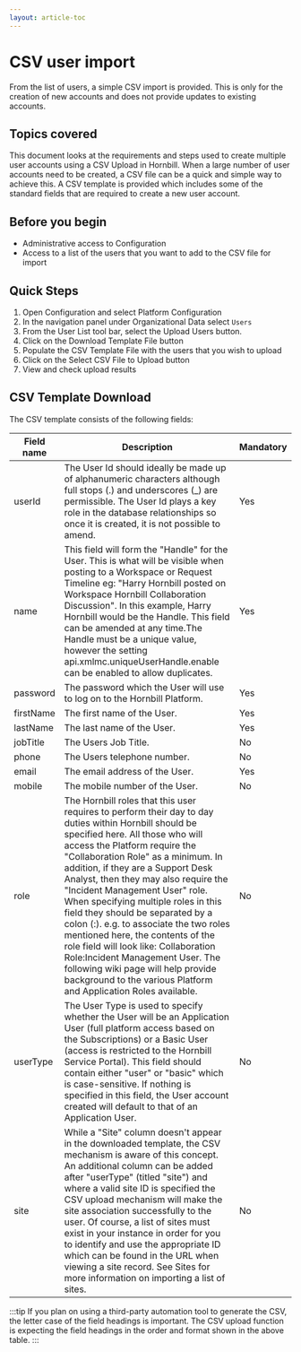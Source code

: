 ```yaml
---
layout: article-toc
---
```

# CSV user import
From the list of users, a simple CSV import is provided. This is only for the creation of new accounts and does not provide updates to existing accounts.

## Topics covered
This document looks at the requirements and steps used to create multiple user accounts using a CSV Upload in Hornbill. When a large number of user accounts need to be created, a CSV file can be a quick and simple way to achieve this. A CSV template is provided which includes some of the standard fields that are required to create a new user account.

## Before you begin
* Administrative access to Configuration
* Access to a list of the users that you want to add to the CSV file for import

## Quick Steps
1. Open Configuration and select Platform Configuration
1. In the navigation panel under Organizational Data select `Users`
1. From the User List tool bar, select the Upload Users button.
1. Click on the Download Template File button
1. Populate the CSV Template File with the users that you wish to upload
1. Click on the Select CSV File to Upload button
1. View and check upload results

## CSV Template Download
The CSV template consists of the following fields:

|Field name|Description|Mandatory|
|-|-|-|
|userId|The User Id should ideally be made up of alphanumeric characters although full stops (.) and underscores (_) are permissible. The User Id plays a key role in the database relationships so once it is created, it is not possible to amend.|Yes|
|name|This field will form the "Handle" for the User. This is what will be visible when posting to a Workspace or Request Timeline eg: "Harry Hornbill posted on Workspace Hornbill Collaboration Discussion". In this example, Harry Hornbill would be the Handle. This field can be amended at any time.The Handle must be a unique value, however the setting api.xmlmc.uniqueUserHandle.enable can be enabled to allow duplicates.|Yes|
|password|The password which the User will use to log on to the Hornbill Platform.|Yes|
|firstName|The first name of the User.|Yes|
|lastName|The last name of the User. |Yes|
|jobTitle|The Users Job Title. |No|
|phone|The Users telephone number. |No|
|email|The email address of the User.|Yes|
|mobile|The mobile number of the User. |No|
|role|The Hornbill roles that this user requires to perform their day to day duties within Hornbill should be specified here. All those who will access the Platform require the "Collaboration Role" as a minimum. In addition, if they are a Support Desk Analyst, then they may also require the "Incident Management User" role. When specifying multiple roles in this field they should be separated by a colon (:). e.g. to associate the two roles mentioned here, the contents of the role field will look like: Collaboration Role:Incident Management User. The following wiki page will help provide background to the various Platform and Application Roles available.|No|
|userType|The User Type is used to specify whether the User will be an Application User (full platform access based on the Subscriptions) or a Basic User (access is restricted to the Hornbill Service Portal). This field should contain either "user" or "basic" which is case-sensitive. If nothing is specified in this field, the User account created will default to that of an Application User.|No|
|site|While a "Site" column doesn't appear in the downloaded template, the CSV mechanism is aware of this concept. An additional column can be added after "userType" (titled "site") and where a valid site ID is specified the CSV upload mechanism will make the site association successfully to the user. Of course, a list of sites must exist in your instance in order for you to identify and use the appropriate ID which can be found in the URL when viewing a site record. See Sites for more information on importing a list of sites.|No|


:::tip
If you plan on using a third-party automation tool to generate the CSV, the letter case of the field headings is important. The CSV upload function is expecting the field headings in the order and format shown in the above table.
:::